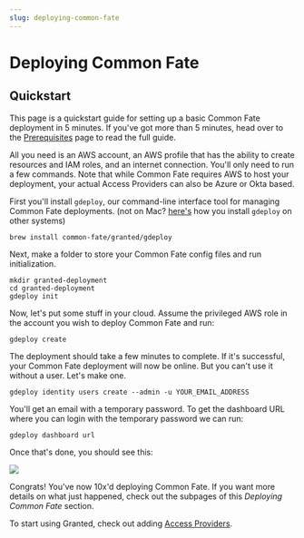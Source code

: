 ```yaml
---
slug: deploying-common-fate
---
```


# Deploying Common Fate

## Quickstart

This page is a quickstart guide for setting up a basic Common Fate deployment in 5 minutes. If you've got more than 5 minutes, head over to the [Prerequisites](/common-fate/deploying-common-fate/prerequisites) page to read the full guide.

All you need is an AWS account, an AWS profile that has the ability to create resources and IAM roles, and an internet connection. You'll only need to run a few commands. Note that while Common Fate requires AWS to host your deployment, your actual Access Providers can also be Azure or Okta based.

First you'll install `gdeploy`, our command-line interface tool for managing Common Fate deployments. (not on Mac? [here's](/common-fate/deploying-common-fate/setup#installing-gdeploy) how you install `gdeploy` on other systems)

```
brew install common-fate/granted/gdeploy
```

Next, make a folder to store your Common Fate config files and run initialization.

```
mkdir granted-deployment
cd granted-deployment
gdeploy init
```

Now, let's put some stuff in your cloud. Assume the privileged AWS role in the account you wish to deploy Common Fate and run:

```
gdeploy create
```

The deployment should take a few minutes to complete. If it's successful, your Common Fate deployment will now be online. But you can't use it without a user. Let's make one.

```
gdeploy identity users create --admin -u YOUR_EMAIL_ADDRESS
```

You'll get an email with a temporary password. To get the dashboard URL where you can login with the temporary password we can run:

```
gdeploy dashboard url
```

Once that's done, you should see this:

![](/img/common-fate-getting-started/03-home.png)

Congrats! You've now 10x'd deploying Common Fate. If you want more details on what just happened, check out the subpages of this _Deploying Common Fate_ section.

To start using Granted, check out adding [Access Providers](/common-fate/providers/providers).
